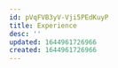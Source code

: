 ```yaml
---
id: pVqFVB3yV-Vji5PEdKuyP
title: Experience
desc: ''
updated: 1644961726966
created: 1644961726966
---
```


